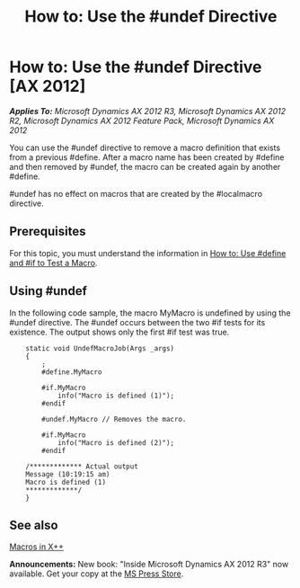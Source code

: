 ﻿---
title: 'How to: Use the #undef Directive'
TOCTitle: 'How to: Use the #undef Directive'
ms:assetid: d233340b-6fbd-41ba-9131-7b729e052458
ms:mtpsurl: https://msdn.microsoft.com/en-us/library/Cc197121(v=AX.60)
ms:contentKeyID: 35251890
ms.date: 05/18/2015
mtps_version: v=AX.60
---

# How to: Use the \#undef Directive [AX 2012]


_**Applies To:** Microsoft Dynamics AX 2012 R3, Microsoft Dynamics AX 2012 R2, Microsoft Dynamics AX 2012 Feature Pack, Microsoft Dynamics AX 2012_

You can use the \#undef directive to remove a macro definition that exists from a previous \#define. After a macro name has been created by \#define and then removed by \#undef, the macro can be created again by another \#define.

\#undef has no effect on macros that are created by the \#localmacro directive.

## Prerequisites

For this topic, you must understand the information in [How to: Use \#define and \#if to Test a Macro](how-to-use-sharpdefine-and-sharpif-to-test-a-macro.md).

## Using \#undef

In the following code sample, the macro MyMacro is undefined by using the \#undef directive. The \#undef occurs between the two \#if tests for its existence. The output shows only the first \#if test was true.

```X++
    static void UndefMacroJob(Args _args)
    {
        ;
        #define.MyMacro
    
        #if.MyMacro
            info("Macro is defined (1)");
        #endif
    
        #undef.MyMacro // Removes the macro.
    
        #if.MyMacro
            info("Macro is defined (2)");
        #endif
    
    /************* Actual output
    Message (10:19:15 am)
    Macro is defined (1)
    *************/
    }
```

## See also

[Macros in X++](macros-in-x.md)

  
**Announcements:** New book: "Inside Microsoft Dynamics AX 2012 R3" now available. Get your copy at the [MS Press Store](https://www.microsoftpressstore.com/store/inside-microsoft-dynamics-ax-2012-r3-9780735685109).

